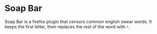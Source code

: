 # Soap Bar
Soap Bar is a firefox plugin that censors common english swear words. It keeps the first letter, then replaces the rest of the word with `*`.
